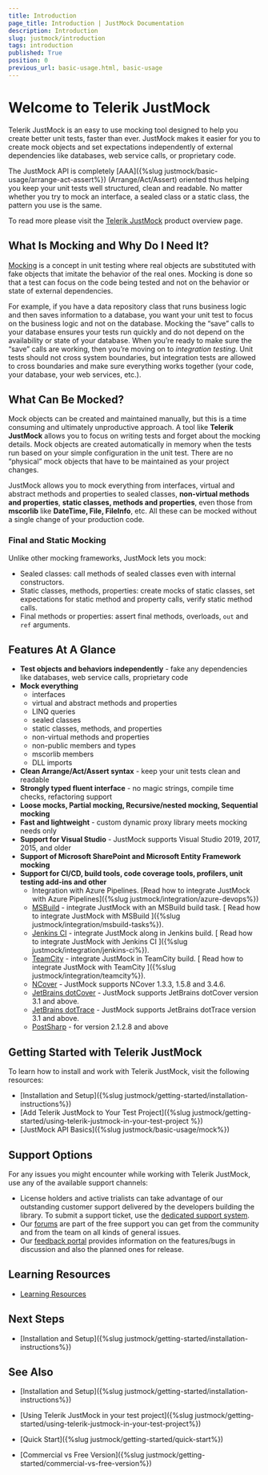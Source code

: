 ```yaml
---
title: Introduction
page_title: Introduction | JustMock Documentation
description: Introduction
slug: justmock/introduction
tags: introduction
published: True
position: 0
previous_url: basic-usage.html, basic-usage
---
```


# Welcome to Telerik JustMock

Telerik JustMock is an easy to use mocking tool designed to help you create better unit tests, faster than ever. JustMock makes it easier for you to create mock objects and set expectations independently of external dependencies like databases, web service calls, or proprietary code.

The JustMock API is completely [AAA]({%slug justmock/basic-usage/arrange-act-assert%}) (Arrange/Act/Assert) oriented thus helping you keep your unit tests well structured, clean and readable. No matter whether you try to mock an interface, a sealed class or a static class, the pattern you use is the same.

To read more please visit the [Telerik JustMock](https://www.telerik.com/products/mocking.aspx) product overview page.

## What Is Mocking and Why Do I Need It?
[Mocking](https://en.wikipedia.org/wiki/Mock_object) is a concept in unit testing where real objects are substituted with fake objects that imitate the behavior of the real ones. Mocking is done so that a test can focus on the code being tested and not on the behavior or state of external dependencies. 

For example, if you have a data repository class that runs business logic and then saves information to a database, you want your unit test to focus on the business logic and not on the database. Mocking the “save” calls to your database ensures your tests run quickly and do not depend on the availability or state of your database. When you’re ready to make sure the “save” calls are working, then you’re moving on to *integration testing*. Unit tests should not cross system boundaries, but integration tests are allowed to cross boundaries and make sure everything works together (your code, your database, your web services, etc.).

## What Can Be Mocked?

Mock objects can be created and maintained manually, but this is a time consuming and ultimately unproductive approach. A tool like __Telerik JustMock__ allows you to focus on writing tests and forget about the mocking details. Mock objects are created automatically in memory when the tests run based on your simple configuration in the unit test. There are no “physical” mock objects that have to be maintained as your project changes.

JustMock allows you to mock everything from interfaces, virtual and abstract methods and properties to sealed classes, __non-virtual methods and properties__, __static classes, methods and properties__, even those from __mscorlib__ like __DateTime, File, FileInfo__, etc.
All these can be mocked without a single change of your production code.

### Final and Static Mocking

Unlike other mocking frameworks, JustMock lets you mock: 

*  Sealed classes: call methods of sealed classes even with internal constructors. 
*  Static classes, methods, properties: create mocks of static classes, set expectations for static method and property calls, verify static method calls. 
*  Final methods or properties: assert final methods, overloads, `out` and `ref` arguments. 

## Features At A Glance
* __Test objects and behaviors independently__ - fake any dependencies like databases, web service calls, proprietary code 
* __Mock everything__
	* interfaces
	* virtual and abstract methods and properties
	* LINQ queries
	* sealed classes
	* static classes, methods, and properties
	* non-virtual methods and properties
	* non-public members and types
	* mscorlib members
	* DLL imports
* __Clean Arrange/Act/Assert syntax__ - keep your unit tests clean and readable 
* __Strongly typed fluent interface__ - no magic strings, compile time checks, refactoring support 
* __Loose mocks, Partial mocking, Recursive/nested mocking, Sequential mocking__
* __Fast and lightweight__ - custom dynamic proxy library meets mocking needs only
* __Support for Visual Studio__ - JustMock supports Visual Studio 2019, 2017, 2015, and older
* __Support of Microsoft SharePoint and Microsoft Entity Framework mocking__
* __Support for CI/CD, build tools, code coverage tools, profilers, unit testing add-ins and other__
	* Integration with Azure Pipelines. [Read how to integrate JustMock with Azure Pipelines]({%slug justmock/integration/azure-devops%})
	* [MSBuild](https://msdn.microsoft.com/en-us/library/wea2sca5(VS.90).aspx) - integrate JustMock with an MSBuild build task. [ Read how to integrate JustMock with MSBuild ]({%slug justmock/integration/msbuild-tasks%}).
	* [Jenkins CI](https://jenkins-ci.org/) - integrate JustMock along in Jenkins build. [ Read how to integrate JustMock with Jenkins CI ]({%slug justmock/integration/jenkins-ci%}). 
	* [TeamCity](https://www.jetbrains.com/teamcity/) - integrate JustMock in TeamCity build. [ Read how to integrate JustMock with TeamCity ]({%slug justmock/integration/teamcity%}). 
	* [NCover](https://www.ncover.com/) - JustMock supports NCover 1.3.3, 1.5.8 and 3.4.6. 
    * [JetBrains dotCover](https://www.jetbrains.com/dotcover/) - JustMock supports JetBrains dotCover version 3.1 and above. 
	* [JetBrains dotTrace](https://www.jetbrains.com/profiler/) - JustMock supports JetBrains dotTrace version 3.1 and above. 
	* [PostSharp](http://www.sharpcrafters.com/) - for version 2.1.2.8 and above 

## Getting Started with Telerik JustMock

To learn how to install and work with Telerik JustMock, visit the following resources:

* [Installation and Setup]({%slug justmock/getting-started/installation-instructions%})
* [Add Telerik JustMock to Your Test Project]({%slug justmock/getting-started/using-telerik-justmock-in-your-test-project %})
* [JustMock API Basics]({%slug justmock/basic-usage/mock%})

## Support Options

For any issues you might encounter while working with Telerik JustMock, use any of the available support channels:

* License holders and active trialists can take advantage of our outstanding customer support delivered by the developers building the library. To submit a support ticket, use the [dedicated support system](https://www.telerik.com/account/support-tickets?pid=743).
* Our [forums](https://www.telerik.com/forums/justmock) are part of the free support you can get from the community and from the team on all kinds of general issues.
* Our [feedback portal](https://feedback.telerik.com/justmock) provides information on the features/bugs in discussion and also the planned ones for release.

## Learning Resources 

* [Learning Resources](https://www.telerik.com/support/justmock)

## Next Steps
* [Installation and Setup]({%slug justmock/getting-started/installation-instructions%})

## See Also

 * [Installation and Setup]({%slug justmock/getting-started/installation-instructions%})

 * [Using Telerik JustMock in your test project]({%slug justmock/getting-started/using-telerik-justmock-in-your-test-project%})

 * [Quick Start]({%slug justmock/getting-started/quick-start%})
 
 * [Commercial vs Free Version]({%slug justmock/getting-started/commercial-vs-free-version%})
